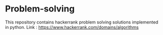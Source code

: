 # Problem-solving
This repository contains hackerrank problem solving solutions implemented in python.
Link : https://www.hackerrank.com/domains/algorithms
